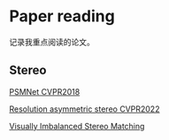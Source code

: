 # Paper reading

记录我重点阅读的论文。

## Stereo

[PSMNet CVPR2018]()

[Resolution asymmetric stereo CVPR2022](https://github.com/jiayuzhang128/Knowledge-Base/blob/master/papers/stereo/Resolution-asymmetric-stereo/CVPR2022-%E9%9D%9E%E5%AF%B9%E7%A7%B0%E5%88%86%E8%BE%A8%E7%8E%87%E5%8F%8C%E7%9B%AE%E6%B7%B1%E5%BA%A6%E4%BC%B0%E8%AE%A1.md)

[Visually Imbalanced Stereo Matching](https://github.com/jiayuzhang128/Knowledge-Base/blob/master/papers/stereo/Visually-Imbalanced-Stereo-Matching/%E8%A7%86%E8%A7%89%E4%B8%8D%E5%B9%B3%E8%A1%A1%E7%AB%8B%E4%BD%93%E5%8C%B9%E9%85%8D.md)